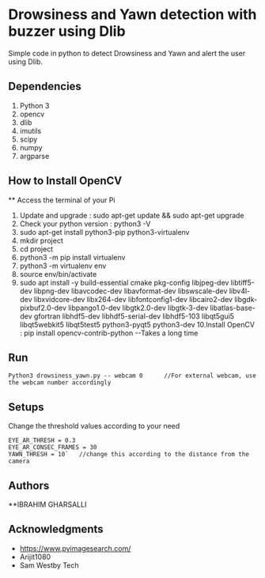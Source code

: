 # Drowsiness and Yawn detection with buzzer using Dlib

Simple code in python to detect Drowsiness and Yawn and alert the user using Dlib.

## Dependencies

1. Python 3
2. opencv
3. dlib
4. imutils
5. scipy
6. numpy
7. argparse

## How to Install OpenCV

** Access the terminal of your Pi
1. Update and upgrade : sudo apt-get update && sudo apt-get upgrade
2. Check your python version : python3 -V
3. sudo apt-get install python3-pip python3-virtualenv
4. mkdir project
5. cd project
6. python3 -m pip install virtualenv
7. python3 -m virtualenv env
8. source env/bin/activate
9. sudo apt install -y build-essential cmake pkg-config libjpeg-dev libtiff5-dev libpng-dev libavcodec-dev libavformat-dev libswscale-dev libv4l-dev libxvidcore-dev libx264-dev libfontconfig1-dev libcairo2-dev libgdk-pixbuf2.0-dev libpango1.0-dev libgtk2.0-dev libgtk-3-dev libatlas-base-dev gfortran libhdf5-dev libhdf5-serial-dev libhdf5-103 libqt5gui5 libqt5webkit5 libqt5test5 python3-pyqt5 python3-dev
10.Install OpenCV : pip install opencv-contrib-python --Takes a long time

## Run 

```
Python3 drowsiness_yawn.py -- webcam 0		//For external webcam, use the webcam number accordingly
```

## Setups

Change the threshold values according to your need
```
EYE_AR_THRESH = 0.3
EYE_AR_CONSEC_FRAMES = 30
YAWN_THRESH = 10`	//change this according to the distance from the camera
```

## Authors

**IBRAHIM GHARSALLI 


## Acknowledgments

* https://www.pyimagesearch.com/
* Arijit1080
* Sam Westby Tech


